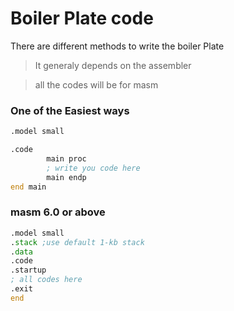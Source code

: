# Boiler Plate code

There are different methods to write the boiler Plate
> It generaly depends on the assembler

> all the codes will be for masm


### One of the Easiest ways
```asm
.model small

.code
        main proc
        ; write you code here
        main endp
end main
```

### masm 6.0 or above
```asm
.model small
.stack ;use default 1-kb stack
.data 
.code 
.startup
; all codes here
.exit
end

```
